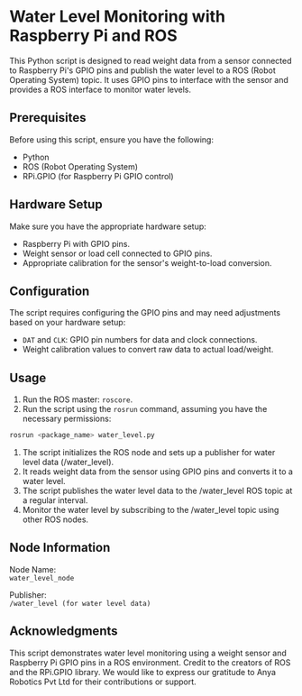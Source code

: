 # Water Level Monitoring with Raspberry Pi and ROS

This Python script is designed to read weight data from a sensor connected to Raspberry Pi's GPIO pins and publish the water level to a ROS (Robot Operating System) topic. It uses GPIO pins to interface with the sensor and provides a ROS interface to monitor water levels.

## Prerequisites

Before using this script, ensure you have the following:

- Python
- ROS (Robot Operating System)
- RPi.GPIO (for Raspberry Pi GPIO control)

## Hardware Setup

Make sure you have the appropriate hardware setup:

- Raspberry Pi with GPIO pins.
- Weight sensor or load cell connected to GPIO pins.
- Appropriate calibration for the sensor's weight-to-load conversion.

## Configuration

The script requires configuring the GPIO pins and may need adjustments based on your hardware setup:

- `DAT` and `CLK`: GPIO pin numbers for data and clock connections.
- Weight calibration values to convert raw data to actual load/weight.

## Usage

1. Run the ROS master: `roscore`.
2. Run the script using the `rosrun` command, assuming you have the necessary permissions:
```bash
rosrun <package_name> water_level.py
```

1. The script initializes the ROS node and sets up a publisher for water level data (/water_level).
2. It reads weight data from the sensor using GPIO pins and converts it to a water level.
3. The script publishes the water level data to the /water_level ROS topic at a regular interval.
4. Monitor the water level by subscribing to the /water_level topic using other ROS nodes.

## Node Information  
Node Name:  
`water_level_node`  

Publisher:  
`/water_level (for water level data)`

## Acknowledgments
This script demonstrates water level monitoring using a weight sensor and Raspberry Pi GPIO pins in a ROS environment. Credit to the creators of ROS and the RPi.GPIO library. We would like to express our gratitude to Anya Robotics Pvt Ltd for their contributions or support.
